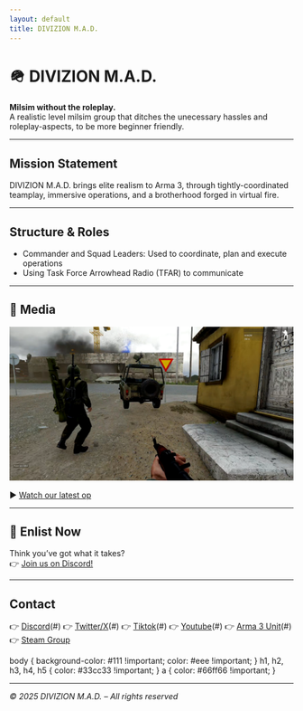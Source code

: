 ```yaml
---
layout: default
title: DIVIZION M.A.D.
---
```


<link rel="stylesheet" href="assets/css/style.css">

# 🪖 DIVIZION M.A.D.
**Milsim without the roleplay.**  
A realistic level milsim group that ditches the unecessary hassles and roleplay-aspects, to be more beginner friendly. 

---

## Mission Statement
DIVIZION M.A.D. brings elite realism to Arma 3, through tightly-coordinated teamplay, immersive operations, and a brotherhood forged in virtual fire.

---

## Structure & Roles
- Commander and Squad Leaders: Used to coordinate, plan and execute operations
- Using Task Force Arrowhead Radio (TFAR) to communicate

---

## 🎥 Media
![Arma 3 Op Screenshot](assets/images/arma-mad-screenshot.png)

▶️ [Watch our latest op](https://youtube.com)

---

## 📝 Enlist Now
Think you’ve got what it takes?  
👉 [Join us on Discord!](https://discord.gg/tZ5FnVWxxM)


---

## Contact
👉 [Discord](https://discord.gg/tZ5FnVWxxM)(#)
👉 [Twitter/X](https://x.com/DivizionMAD)(#)
👉 [Tiktok](https://www.tiktok.com/@sejosboys)(#)
👉 [Youtube](https://www.youtube.com/@DivizionM.A.D)(#)
👉 [Arma 3 Unit](https://units.arma3.com/unit/dmad)(#)
👉 [Steam Group](https://steamcommunity.com/groups/divizionmad)

body {
  background-color: #111 !important;
  color: #eee !important;
}
h1, h2, h3, h4, h5 {
  color: #33cc33 !important;
}
a {
  color: #66ff66 !important;
}
</style>

---

_© 2025 DIVIZION M.A.D. – All rights reserved_
